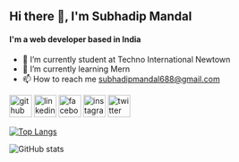 ## Hi there 👋, I'm Subhadip Mandal
#### I'm a web developer based in India

- 🔭 I’m currently student at Techno International Newtown 
- 🌱 I’m currently learning Mern 
- 📫 How to reach me subhadipmandal688@gmail.com 


[<img src='https://cdn.jsdelivr.net/npm/simple-icons@3.0.1/icons/github.svg' alt='github' height='40'>](https://github.com/subhadip000)  [<img src='https://cdn.jsdelivr.net/npm/simple-icons@3.0.1/icons/linkedin.svg' alt='linkedin' height='40'>](https://www.linkedin.com/in/subhadip-mandal-a49917215/)  [<img src='https://cdn.jsdelivr.net/npm/simple-icons@3.0.1/icons/facebook.svg' alt='facebook' height='40'>](https://www.facebook.com/subhadip.mandal.75457081)  [<img src='https://cdn.jsdelivr.net/npm/simple-icons@3.0.1/icons/instagram.svg' alt='instagram' height='40'>](https://www.instagram.com/_subhadip.mandal/)  [<img src='https://cdn.jsdelivr.net/npm/simple-icons@3.0.1/icons/twitter.svg' alt='twitter' height='40'>](https://twitter.com/Subhadip_321?t=lhXilxuKPMwDwkCPkyHdaQ&s=09)  

[![Top Langs](https://github-readme-stats.vercel.app/api/top-langs/?username=subhadip000)](https://github.com/anuraghazra/github-readme-stats)

![GitHub stats](https://github-readme-stats.vercel.app/api?username=subhadip000&show_icons=true)  

